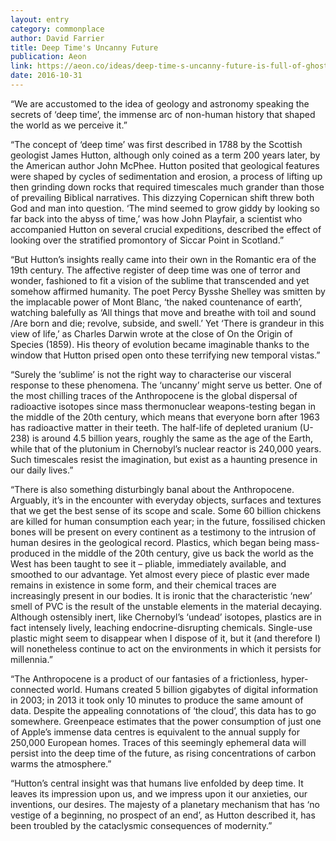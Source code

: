 ```yaml
---
layout: entry
category: commonplace
author: David Farrier
title: Deep Time's Uncanny Future
publication: Aeon
link: https://aeon.co/ideas/deep-time-s-uncanny-future-is-full-of-ghostly-human-traces
date: 2016-10-31
---
```


“We are accustomed to the idea of geology and astronomy speaking the secrets of ‘deep time’, the immense arc of non-human history that shaped the world as we perceive it.”

“The concept of ‘deep time’ was first described in 1788 by the Scottish geologist James Hutton, although only coined as a term 200 years later, by the American author John McPhee. Hutton posited that geological features were shaped by cycles of sedimentation and erosion, a process of lifting up then grinding down rocks that required timescales much grander than those of prevailing Biblical narratives. This dizzying Copernican shift threw both God and man into question. ‘The mind seemed to grow giddy by looking so far back into the abyss of time,’ was how John Playfair, a scientist who accompanied Hutton on several crucial expeditions, described the effect of looking over the stratified promontory of Siccar Point in Scotland.”

“But Hutton’s insights really came into their own in the Romantic era of the 19th century. The affective register of deep time was one of terror and wonder, fashioned to fit a vision of the sublime that transcended and yet somehow affirmed humanity. The poet Percy Bysshe Shelley was smitten by the implacable power of Mont Blanc, ‘the naked countenance of earth’, watching balefully as ‘All things that move and breathe with toil and sound /Are born and die; revolve, subside, and swell.’ Yet ‘There is grandeur in this view of life,’ as Charles Darwin wrote at the close of On the Origin of Species (1859). His theory of evolution became imaginable thanks to the window that Hutton prised open onto these terrifying new temporal vistas.”

“Surely the ‘sublime’ is not the right way to characterise our visceral response to these phenomena. The ‘uncanny’ might serve us better. One of the most chilling traces of the Anthropocene is the global dispersal of radioactive isotopes since mass thermonuclear weapons-testing began in the middle of the 20th century, which means that everyone born after 1963 has radioactive matter in their teeth. The half-life of depleted uranium (U-238) is around 4.5 billion years, roughly the same as the age of the Earth, while that of the plutonium in Chernobyl’s nuclear reactor is 240,000 years. Such timescales resist the imagination, but exist as a haunting presence in our daily lives.”

“There is also something disturbingly banal about the Anthropocene. Arguably, it’s in the encounter with everyday objects, surfaces and textures that we get the best sense of its scope and scale. Some 60 billion chickens are killed for human consumption each year; in the future, fossilised chicken bones will be present on every continent as a testimony to the intrusion of human desires in the geological record. Plastics, which began being mass-produced in the middle of the 20th century, give us back the world as the West has been taught to see it – pliable, immediately available, and smoothed to our advantage. Yet almost every piece of plastic ever made remains in existence in some form, and their chemical traces are increasingly present in our bodies. It is ironic that the characteristic ‘new’ smell of PVC is the result of the unstable elements in the material decaying. Although ostensibly inert, like Chernobyl’s ‘undead’ isotopes, plastics are in fact intensely lively, leaching endocrine-disrupting chemicals. Single-use plastic might seem to disappear when I dispose of it, but it (and therefore I) will nonetheless continue to act on the environments in which it persists for millennia.”

“The Anthropocene is a product of our fantasies of a frictionless, hyper-connected world. Humans created 5 billion gigabytes of digital information in 2003; in 2013 it took only 10 minutes to produce the same amount of data. Despite the appealing connotations of ‘the cloud’, this data has to go somewhere. Greenpeace estimates that the power consumption of just one of Apple’s immense data centres is equivalent to the annual supply for 250,000 European homes. Traces of this seemingly ephemeral data will persist into the deep time of the future, as rising concentrations of carbon warms the atmosphere.”

“Hutton’s central insight was that humans live enfolded by deep time. It leaves its impression upon us, and we impress upon it our anxieties, our inventions, our desires. The majesty of a planetary mechanism that has ‘no vestige of a beginning, no prospect of an end’, as Hutton described it, has been troubled by the cataclysmic consequences of modernity.”


